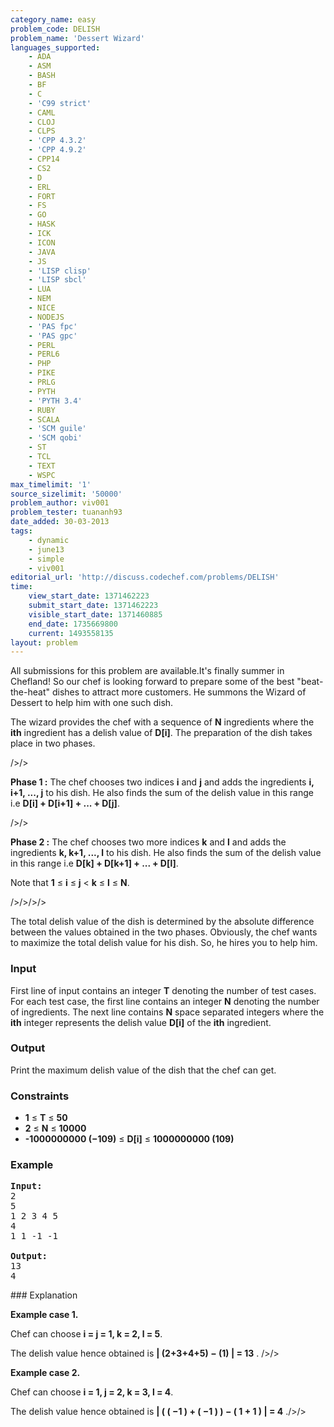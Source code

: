 ```yaml
---
category_name: easy
problem_code: DELISH
problem_name: 'Dessert Wizard'
languages_supported:
    - ADA
    - ASM
    - BASH
    - BF
    - C
    - 'C99 strict'
    - CAML
    - CLOJ
    - CLPS
    - 'CPP 4.3.2'
    - 'CPP 4.9.2'
    - CPP14
    - CS2
    - D
    - ERL
    - FORT
    - FS
    - GO
    - HASK
    - ICK
    - ICON
    - JAVA
    - JS
    - 'LISP clisp'
    - 'LISP sbcl'
    - LUA
    - NEM
    - NICE
    - NODEJS
    - 'PAS fpc'
    - 'PAS gpc'
    - PERL
    - PERL6
    - PHP
    - PIKE
    - PRLG
    - PYTH
    - 'PYTH 3.4'
    - RUBY
    - SCALA
    - 'SCM guile'
    - 'SCM qobi'
    - ST
    - TCL
    - TEXT
    - WSPC
max_timelimit: '1'
source_sizelimit: '50000'
problem_author: viv001
problem_tester: tuananh93
date_added: 30-03-2013
tags:
    - dynamic
    - june13
    - simple
    - viv001
editorial_url: 'http://discuss.codechef.com/problems/DELISH'
time:
    view_start_date: 1371462223
    submit_start_date: 1371462223
    visible_start_date: 1371460885
    end_date: 1735669800
    current: 1493558135
layout: problem
---
```

All submissions for this problem are available.It's finally summer in Chefland! So our chef is looking forward to prepare some of the best "beat-the-heat" dishes to attract more customers. He summons the Wizard of Dessert to help him with one such dish.

 The wizard provides the chef with a sequence of **N** ingredients where the **ith** ingredient has a delish value of **D\[i\]**. The preparation of the dish takes place in two phases. 

/>/>

**Phase 1 :** The chef chooses two indices **i** and **j** and adds the ingredients **i, i+1, ..., j** to his dish. He also finds the sum of the delish value in this range i.e **D\[i\] + D\[i+1\] + ... + D\[j\]**. 

 />/>

**Phase 2 :** The chef chooses two more indices **k** and **l** and adds the ingredients **k, k+1, ..., l** to his dish. He also finds the sum of the delish value in this range i.e **D\[k\] + D\[k+1\] + ... + D\[l\]**. 
 

Note that **1** ≤ **i** ≤ **j** < **k** ≤ **l** ≤ **N**. 

/>/>/>/>

The total delish value of the dish is determined by the absolute difference between the values obtained in the two phases. Obviously, the chef wants to maximize the total delish value for his dish. So, he hires you to help him.

### Input

First line of input contains an integer **T** denoting the number of test cases. For each test case, the first line contains an integer **N** denoting the number of ingredients. The next line contains **N** space separated integers where the **ith** integer represents the delish value **D\[i\]** of the **ith** ingredient.

### Output

Print the maximum delish value of the dish that the chef can get.

### Constraints

- **1** ≤ **T** ≤ **50**
- **2** ≤ **N** ≤ **10000**
- **-1000000000 (−109)** ≤ **D\[i\]** ≤ **1000000000 (109)**

### Example

<pre><b>Input:</b>
2
5
1 2 3 4 5
4
1 1 -1 -1

<b>Output:</b>
13
4
</pre>### Explanation

**Example case 1.**

Chef can choose **i = j = 1, k = 2, l = 5**.

The delish value hence obtained is  **| (2+3+4+5) − (1) | = 13** . />/>

**Example case 2.**

 Chef can choose **i = 1, j = 2, k = 3, l = 4**.

The delish value hence obtained is  **| ( ( −1 ) + ( −1 ) ) − ( 1 + 1 ) | = 4** ./>/>
